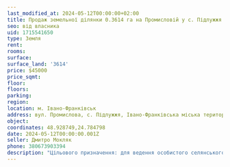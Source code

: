 ```yaml
---
last_modified_at: 2024-05-12T00:00:00+02:00
title: Продаж земельної ділянки 0.3614 га на Промисловій у с. Підлужжя
seo: від власника
uid: 1715541650
type: Земля
rent:
rooms:
surface:
surface_land: '3614'
price: $45000
price_sqmt:
floor:
floors:
parking:
region:
location: м. Івано-Франківськ
address: вул. Промислова, с. Підлужжя, Івано-Франківська міська територіальна громада
object:
coordinates: 48.928749,24.784798
date: 2024-05-12T00:00:00.001Z
seller: Дмитро Мокляк
phone: 380673903394
description: "Цільового призначення: для ведення особистого селянського господарства, кадастровий номер: 2625884201:01:001:0134"
---
```

